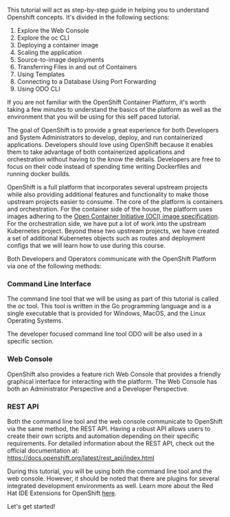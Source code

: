 This tutorial will act as step-by-step guide in helping you to understand Openshift concepts. It's divided in the following sections:

<ol>
<li>Explore the Web Console</li>
<li>Explore the oc CLI</li>
<li>Deploying a container image</li>
<li>Scaling the application</li>
<li>Source-to-image deployments</li>
<li>Transferring Files in and out of Containers</li>
<li>Using Templates</li>
<li>Connecting to a Database Using Port Forwarding</li>
<li>Using ODO CLI</li>
</ol>

If you are not familiar with the OpenShift Container Platform, it's worth taking a few minutes to understand the basics of the platform as well as the environment that you will be using for this self paced tutorial.  

The goal of OpenShift is to provide a great experience for both Developers and System Administrators to develop, deploy, and run containerized applications.  Developers should love using OpenShift because it enables them to take advantage of both containerized applications and orchestration without having to the know the details.  Developers are free to focus on their code instead of spending time writing Dockerfiles and running docker builds.

OpenShift is a full platform that incorporates several upstream projects while also providing additional features and functionality to make those upstream projects easier to consume.  The core of the platform is containers and orchestration.  For the container side of the house, the platform uses images adhering to the [Open Container Initiative (OCI) image specification](https://github.com/opencontainers/image-spec).  For the orchestration side, we have put a lot of work into the upstream Kubernetes project.  Beyond these two upstream projects, we have created a set of additional Kubernetes objects such as routes and deployment configs that we will learn how to use during this course.  

Both Developers and Operators communicate with the OpenShift Platform via one of the following methods:

### Command Line Interface

The command line tool that we will be using as part of this tutorial is called the *oc* tool. This tool is written in the Go programming language and is a single executable that is provided for Windows, MacOS, and the Linux Operating Systems. 

The developer focused command line tool ODO will be also used in a specific section.

### Web Console

OpenShift also provides a feature rich Web Console that provides a friendly graphical interface for interacting with the platform. The Web Console has both an Administrator Perspective and a Developer Perspective.

### REST API

Both the command line tool and the web console communicate to OpenShift via the same method, the REST API.  Having a robust API allows users to create their own scripts and automation depending on their specific requirements. For detailed information about the REST API, check out the official documentation at: https://docs.openshift.org/latest/rest_api/index.html

During this tutorial, you will be using both the command line tool and the web console.  However, it should be noted that there are plugins for several integrated development environments as well. Learn more about the Red Hat IDE Extensions for OpenShift [here](https://developers.redhat.com/products/openshift-ide-extensions).

Let's get started!